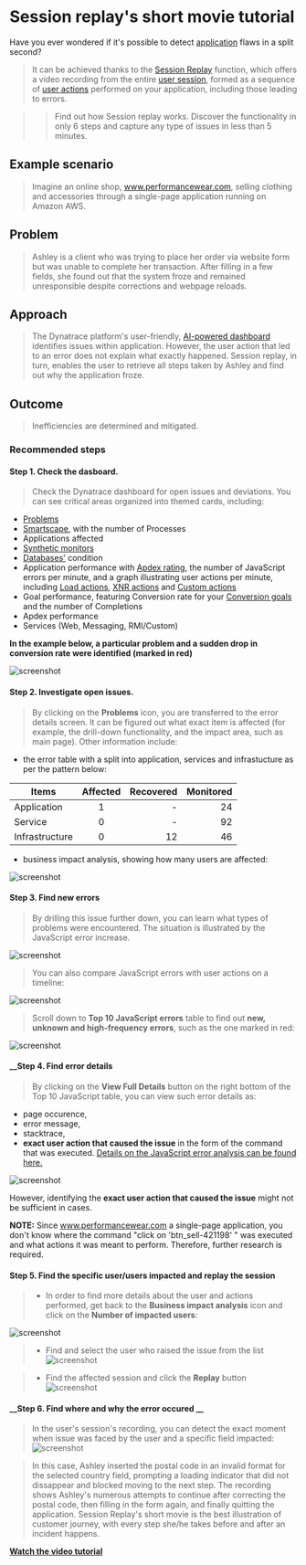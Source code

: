 # Session replay's short movie tutorial 


Have you ever wondered if it's possible to detect [application](https://www.dynatrace.com/support/help/how-to-use-dynatrace/real-user-monitoring/basic-concepts/applications) flaws in a split second? 
>It can be achieved thanks to the [Session Replay](https://www.dynatrace.com/support/help/how-to-use-dynatrace/real-user-monitoring/basic-concepts/session-replay) function, which offers a video recording from the entire [user session](https://www.dynatrace.com/support/help/how-to-use-dynatrace/real-user-monitoring/basic-concepts/user-session), formed as a sequence of [user actions](https://www.dynatrace.com/support/help/how-to-use-dynatrace/real-user-monitoring/basic-concepts/user-actions) performed on your application, including those leading to errors.

>>Find out how Session replay works. Discover the functionality in only 6 steps and capture any type of issues in less than 5 minutes.

## **Example scenario**
  >Imagine an online shop, www.performancewear.com,  selling clothing and accessories through a single-page application running on Amazon AWS.
  
## **Problem**
  >Ashley is a client who was trying to place her order via website form but was unable to complete her transaction. After filling in a few fields, she found out that the system  froze and remained unresponsible despite corrections and webpage reloads. 
  
 ## **Approach**
  >The Dynatrace platform's user-friendly, [AI-powered dashboard](https://www.dynatrace.com/support/help/how-to-use-dynatrace/dashboards-and-charts) identifies issues within application. However, the user action that led to an error does not explain what exactly happened. Session replay, in turn, enables the user to retrieve all steps taken by Ashley and find out why the application froze.
  
 ## **Outcome**
 >Inefficiencies are determined and mitigated.


 
 
### **Recommended steps**



#### **__Step 1. Check the dasboard__**. 
 >Check the Dynatrace dashboard for open issues and deviations. You can see critical areas organized into themed cards, including:
 * [Problems](https://www.dynatrace.com/support/help/how-to-use-dynatrace/problem-detection-and-analysis)
 * [Smartscape](https://www.dynatrace.com/support/help/how-to-use-dynatrace/smartscape), with the number of Processes
 * Applications affected
 * [Synthetic monitors](https://www.dynatrace.com/support/help/how-to-use-dynatrace/synthetic-monitoring)
 * [Databases'](https://www.dynatrace.com/support/help/how-to-use-dynatrace/databases) condition
 * Application performance with [Apdex rating](https://www.dynatrace.com/support/help/how-to-use-dynatrace/real-user-monitoring/basic-concepts/ratings/apdex-ratings), the number of JavaScript errors per minute,  and a graph illustrating user actions per minute, including
 [Load actions](https://www.dynatrace.com/support/help/how-to-use-dynatrace/real-user-monitoring/basic-concepts/user-actions#load-action), 
  [XNR actions](https://www.dynatrace.com/support/help/how-to-use-dynatrace/real-user-monitoring/basic-concepts/user-actions#xhr-action)
  and [Custom actions](https://www.dynatrace.com/support/help/how-to-use-dynatrace/real-user-monitoring/basic-concepts/user-actions#custom-action)
 * Goal performance, featuring Conversion rate for your [Conversion goals](https://www.dynatrace.com/support/help/how-to-use-dynatrace/real-user-monitoring/how-to-use-real-user-monitoring/web-applications/define-conversion-goals) and the number of Completions
 * Apdex performance 
 * Services (Web, Messaging, RMI/Custom)

 **In the example below, a particular problem and a sudden drop in conversion rate were identified (marked in red)**
 
![screenshot](https://github.com/AnnaRyb/Screenshots/blob/main/Deviations_.jpg)

#### **__Step 2. Investigate open issues__**. 
>By clicking on the **Problems** icon, you are transferred to the error details screen. It can be figured out what exact item is affected (for example, the drill-down functionality, and the impact area, such as main page). Other information include:
* the error table with a split into application, services and infrastucture as per the pattern below:

| Items        |      Affected | Recovered| Monitored|
|------------  |:-------------:|------:   |------:   |
|Application   |       1       |   -      |    24    |
|Service       |       0       |   -      |    92    |
|Infrastructure|       0       |   12     |    46    |

* business impact analysis, showing how many users are affected:

 ![screenshot](https://github.com/AnnaRyb/Screenshots/blob/main/Business%202impact%20analysis.png)
 
 
 #### **__Step 3. Find new errors__** 
 >By  drilling this issue further down, you can learn what types of problems were encountered. The situation is illustrated by the JavaScript error increase. 
 
 
 ![screenshot](https://github.com/AnnaRyb/Screenshots/blob/main/JavaScript%20Error.png)
 
 
 >You can also compare JavaScript errors with user actions on a timeline:
 
 
 
 
 ![screenshot](https://github.com/AnnaRyb/Screenshots/blob/main/Comparison.jpg)
 
 
 
 
 
 
 >Scroll down to **Top 10 JavaScript errors** table to find out **new, unknown and high-frequency errors**, such as the one marked in red: 
 
 
 
 ![screenshot](https://github.com/AnnaRyb/Screenshots/blob/main/Top%2010%20JavaScript%20errors1.jpg)
 

 
 #### **__Step 4. Find error details** 
 >By clicking on the **View Full Details** button on the right bottom of the Top 10 JavaScript table, you can view such error details as: 
 * page occurence, 
 * error message, 
 * stacktrace,
 * **exact user action that caused the issue** in the form of the command that was executed.
 [Details on the JavaScript error analysis can be found here.](https://www.dynatrace.com/support/help/how-to-use-dynatrace/real-user-monitoring/how-to-use-real-user-monitoring/web-applications/source-map-support-for-javascript-error-analysis)
 
 
 
 ![screenshot](https://github.com/AnnaRyb/Screenshots/blob/main/User%20action.png)
 
 However, identifying the **exact user action that caused the issue** might not be sufficient in cases.
 
 **__NOTE:__** Since www.performancewear.com a single-page application, you don't know where the command "click on 'btn_sell-421198' " was executed and what actions it was meant to perform. Therefore, further research is required.
  
  
  #### **__Step 5. Find the specific user/users impacted and replay the session__**
  
  
  >* In order to find more details about the user and actions performed, get back to the **Business impact analysis** icon and click on the **Number of impacted users**:
  
  ![screenshot](https://github.com/AnnaRyb/Screenshots/blob/main/business%20impact%20analysis3.png)
  
  >* Find and select the user who raised the issue from the list ![screenshot](https://github.com/AnnaRyb/Screenshots/blob/main/user%20search.png)
  
  >* Find the affected session and click the **Replay** button![screenshot](https://github.com/AnnaRyb/Screenshots/blob/main/Replay%20button.png) 


 #### **__Step 6. Find where and why the error occured __**
 >In the user's session's recording, you can detect the exact moment when issue was faced by the user and a specific field impacted:
 ![screenshot](https://github.com/AnnaRyb/Screenshots/blob/main/Postal%20code.png) 
 
 >In this case, Ashley inserted the postal code in an invalid format for the selected country field, prompting a loading indicator that did not dissappear and blocked moving to the next step. The recording shows Ashley's numerous attempts to continue after correcting the postal code, then filling in the form again, and finally quitting the application.
 > Session Replay's short movie is the best illustration of customer journey, with every step she/he takes before and after an incident happens.
 
 **[Watch the video tutorial](https://video.dynatrace.com/watch/TNuevLCmF91DD1zW1X9bqD)** 
 
 
 
 
 
 

